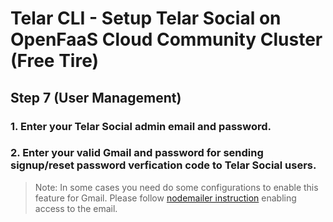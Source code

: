 # Telar CLI - Setup Telar Social on OpenFaaS Cloud Community Cluster (Free Tire)

## Step 7 (User Management)

### 1. Enter your Telar Social admin email and password.

### 2. Enter your valid Gmail and password for sending signup/reset password verfication code to Telar Social users.

> Note: In some cases you need do some configurations to enable this feature for Gmail. Please follow [nodemailer instruction](https://nodemailer.com/usage/using-gmail/) enabling access to the email.